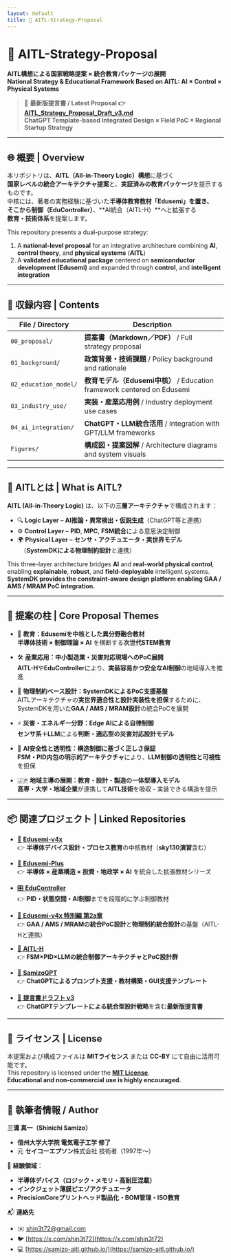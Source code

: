 ```yaml
---
layout: default
title: 📘 AITL-Strategy-Proposal
---
```


# 📘 **AITL-Strategy-Proposal**

**AITL構想による国家戦略提案 × 統合教育パッケージの展開**  
**National Strategy & Educational Framework Based on AITL: AI × Control × Physical Systems**

> 📄 **最新版提言書 / Latest Proposal 👉 [AITL_Strategy_Proposal_Draft_v3.md](./AITL_Strategy_Proposal_Draft_v3.md)**  
> **ChatGPT Template-based Integrated Design × Field PoC × Regional Startup Strategy**

---

## 🌐 **概要 | Overview**

本リポジトリは、**AITL（All-in-Theory Logic）構想**に基づく  
**国家レベルの統合アーキテクチャ提案**と、**実証済みの教育パッケージ**を提示するものです。  
中核には、著者の実務経験に基づいた**半導体教育教材「Edusemi」**を置き、  
そこから**制御（EduController）**、**AI統合（AITL-H）**へと拡張する  
**教育・技術体系**を提案します。

This repository presents a dual-purpose strategy:  
1) A **national-level proposal** for an integrative architecture combining **AI**, **control theory**, and **physical systems** (**AITL**)  
2) A **validated educational package** centered on **semiconductor development (Edusemi)** and expanded through **control**, and **intelligent integration**

---

## 📑 **収録内容 | Contents**

| File / Directory       | Description                                         |
|------------------------|-----------------------------------------------------|
| `00_proposal/`         | **提案書（Markdown／PDF）** / Full strategy proposal |
| `01_background/`       | **政策背景・技術課題** / Policy background and rationale |
| `02_education_model/`  | **教育モデル（Edusemi中核）** / Education framework centered on Edusemi |
| `03_industry_use/`     | **実装・産業応用例** / Industry deployment use cases |
| `04_ai_integration/`   | **ChatGPT・LLM統合活用** / Integration with GPT/LLM frameworks |
| `Figures/`             | **構成図・提案図解** / Architecture diagrams and system visuals |

---

## 🧠 **AITLとは | What is AITL?**

**AITL (All-in-Theory Logic)** は、以下の**三層アーキテクチャ**で構成されます：

- 🔍 **Logic Layer** – **AI推論・異常検出・仮説生成**（ChatGPT等と連携）  
- ⚙️ **Control Layer** – **PID**, **MPC**, **FSM統合**による意思決定制御  
- 🌍 **Physical Layer** – **センサ・アクチュエータ・実世界モデル**  
　（**SystemDKによる物理制約設計**と連携）

This three-layer architecture bridges **AI** and **real-world physical control**,  
enabling **explainable**, **robust**, and **field-deployable** intelligent systems.  
**SystemDK provides the constraint-aware design platform enabling GAA / AMS / MRAM PoC integration.**

---

## 📌 **提案の柱 | Core Proposal Themes**

- 🏫 **教育：Edusemiを中核とした異分野融合教材**  
  **半導体技術 × 制御理論 × AI** を横断する**次世代STEM教育**

- 🛠 **産業応用：中小製造業・災害対応現場へのPoC展開**  
  **AITL-H**や**EduController**により、**実装容易かつ安全なAI制御**の地域導入を推進

- 🧱 **物理制約ベース設計：SystemDKによるPoC支援基盤**  
  AITLアーキテクチャの**実世界適合性と設計実装性を担保**するために、SystemDKを用いた**GAA / AMS / MRAM設計**の統合PoCを展開

- ⚡ **災害・エネルギー分野：Edge AIによる自律制御**  
  **センサ系＋LLM**による**判断・適応型の災害対応設計モデル**

- 🧠 **AI安全性と透明性：構造制御に基づく正しさ保証**  
  **FSM・PID内包の明示的アーキテクチャ**により、**LLM制御の透明性と可視性**を担保

- 🇯🇵 **地域主導の展開：教育・設計・製造の一体型導入モデル**  
  **高専・大学・地域企業**が連携して**AITL技術**を吸収・実装できる構造を提示

---

## 📦 **関連プロジェクト | Linked Repositories**

- [📘 **Edusemi-v4x**](https://github.com/Samizo-AITL/Edusemi-v4x)  
  👉 **半導体デバイス設計・プロセス教育**の中核教材（**sky130演習**含む）

- [📕 **Edusemi-Plus**](https://github.com/Samizo-AITL/Edusemi-Plus)  
  👉 **半導体 × 産業構造 × 投資・地政学 × AI** を統合した拡張教材シリーズ

- [🎛 **EduController**](https://github.com/Samizo-AITL/EduController)  
  👉 **PID・状態空間・AI制御**までを段階的に学ぶ制御教材

- [🧱 **Edusemi-v4x 特別編 第2a章**](https://github.com/Samizo-AITL/Edusemi-v4x/tree/main/f_chapter2a_systemdk)  
  👉 **GAA / AMS / MRAMの統合PoC設計**と**物理制約統合設計**の基盤（AITL-Hと連携）

- [🤖 **AITL-H**](https://github.com/Samizo-AITL/AITL-H)  
  👉 **FSM×PID×LLMの統合制御アーキテクチャとPoC設計群**

- [🧠 **SamizoGPT**](https://github.com/Samizo-AITL/SamizoGPT)  
  👉 **ChatGPTによるプロンプト支援・教材構築・GUI支援テンプレート**

- [📄 **提言書ドラフト v3**](./AITL_Strategy_Proposal_Draft_v3.md)  
  👉 **ChatGPTテンプレートによる統合型設計戦略**を含む**最新版提言書**

---

## 🔖 **ライセンス | License**

本提案および構成ファイルは **MITライセンス** または **CC-BY** にて自由に活用可能です。  
This repository is licensed under the [**MIT License**](./LICENSE).  
**Educational and non-commercial use is highly encouraged.**

---

## 👤 **執筆者情報 / Author**

**三溝 真一（Shinichi Samizo）**  
- **信州大学大学院 電気電子工学 修了**  
- 元 **セイコーエプソン**株式会社 技術者（1997年〜）

📌 **経験領域**：  
- **半導体デバイス（ロジック・メモリ・高耐圧混載）**  
- **インクジェット薄膜ピエゾアクチュエータ**  
- **PrecisionCoreプリントヘッド製品化・BOM管理・ISO教育**

📬 **連絡先**  
- ✉️ [shin3t72@gmail.com](mailto:shin3t72@gmail.com)  
- 🐦 [https://x.com/shin3t72](https://x.com/shin3t72)  
- 💻 [https://samizo-aitl.github.io/](https://samizo-aitl.github.io/)
